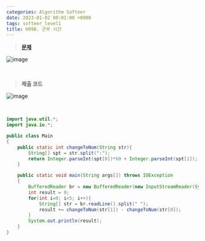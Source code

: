 ```yaml
---
categories: Algorithm Softeer
date: 2023-01-02 00:01:00 +0900
tags: softeer_level1
title: H990. 근무 시간
---
```


> **[문제](https://softeer.ai/practice/info.do?idx=1&eid=990)**

![image](https://user-images.githubusercontent.com/80896077/211185398-64986177-82d2-47b7-9748-465b2e145c7c.png)

<br>

> **제출 코드**

![image](https://user-images.githubusercontent.com/80896077/211185415-ecc6d70f-43e6-4725-9991-11020bcf1652.png)

<br>

```java
import java.util.*;
import java.io.*;

public class Main
{
    public static int changeToNum(String str){
        String[] spt = str.split(":");
        return Integer.parseInt(spt[0])*60 + Integer.parseInt(spt[1]);
    }

    public static void main(String args[]) throws IOException
    {
        BufferedReader br = new BufferedReader(new InputStreamReader(System.in));
        int result = 0;
        for(int i=0; i<5; i++){
            String[] str = br.readLine().split(" ");
            result += changeToNum(str[1]) - changeToNum(str[0]);
        }
        System.out.println(result);
    }
}
```
